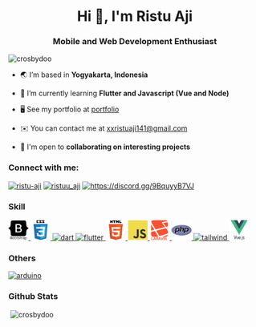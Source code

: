 <h1 align="center">Hi 👋, I'm Ristu Aji</h1>
<h3 align="center">Mobile and Web Development Enthusiast</h3>

<p align="left"> <img src="https://komarev.com/ghpvc/?username=crosbydoo&label=Profile%20views&color=0e75b6&style=flat" alt="crosbydoo" /> </p>

- 🌏 I’m based in **Yogyakarta, Indonesia**

- 🧠 I’m currently learning **Flutter and Javascript (Vue and Node)**

- 🖥️ See my portfolio at [portfolio](https://crosbydev.vercel.app/)

- ✉️ You can contact me at [xxristuaji141@gmail.com](mailto:xxristuaji141@gmail.com)

- 🤝 I'm open to **collaborating on interesting projects**

<h3 align="left">Connect with me:</h3>
<p align="left">
<a href="https://linkedin.com/in/ristu-aji" target="blank"><img align="center" src="https://raw.githubusercontent.com/rahuldkjain/github-profile-readme-generator/master/src/images/icons/Social/linked-in-alt.svg" alt="ristu-aji" height="30" width="40" /></a>
<a href="https://instagram.com/ristuu_aji" target="blank"><img align="center" src="https://raw.githubusercontent.com/rahuldkjain/github-profile-readme-generator/master/src/images/icons/Social/instagram.svg" alt="ristuu_aji" height="30" width="40" /></a>
<a href="https://discord.gg/https://discord.gg/9BquyyB7VJ" target="blank"><img align="center" src="https://raw.githubusercontent.com/rahuldkjain/github-profile-readme-generator/master/src/images/icons/Social/discord.svg" alt="https://discord.gg/9BquyyB7VJ" height="30" width="40" /></a>
</p>

<h3 align="left">Skill</h3>
<p align="left"> 
   <a href="https://getbootstrap.com" target="_blank" rel="noreferrer"> <img src="https://raw.githubusercontent.com/devicons/devicon/master/icons/bootstrap/bootstrap-plain-wordmark.svg" alt="bootstrap" width="40" height="40"/> </a> <a href="https://www.w3schools.com/css/" target="_blank" rel="noreferrer"> <img src="https://raw.githubusercontent.com/devicons/devicon/master/icons/css3/css3-original-wordmark.svg" alt="css3" width="40" height="40"/> </a> <a href="https://dart.dev" target="_blank" rel="noreferrer"> <img src="https://www.vectorlogo.zone/logos/dartlang/dartlang-icon.svg" alt="dart" width="40" height="40"/> </a> <a href="https://flutter.dev" target="_blank" rel="noreferrer"> <img src="https://www.vectorlogo.zone/logos/flutterio/flutterio-icon.svg" alt="flutter" width="40" height="40"/> </a> <a href="https://www.w3.org/html/" target="_blank" rel="noreferrer"> <img src="https://raw.githubusercontent.com/devicons/devicon/master/icons/html5/html5-original-wordmark.svg" alt="html5" width="40" height="40"/> </a> <a href="https://developer.mozilla.org/en-US/docs/Web/JavaScript" target="_blank" rel="noreferrer"> <img src="https://raw.githubusercontent.com/devicons/devicon/master/icons/javascript/javascript-original.svg" alt="javascript" width="40" height="40"/> </a> <a href="https://laravel.com/" target="_blank" rel="noreferrer"> <img src="https://raw.githubusercontent.com/devicons/devicon/master/icons/laravel/laravel-plain-wordmark.svg" alt="laravel" width="40" height="40"/> </a> <a href="https://www.php.net" target="_blank" rel="noreferrer"> <img src="https://raw.githubusercontent.com/devicons/devicon/master/icons/php/php-original.svg" alt="php" width="40" height="40"/> </a> <a href="https://tailwindcss.com/" target="_blank" rel="noreferrer"> <img src="https://www.vectorlogo.zone/logos/tailwindcss/tailwindcss-icon.svg" alt="tailwind" width="40" height="40"/> </a> <a href="https://vuejs.org/" target="_blank" rel="noreferrer"> <img src="https://raw.githubusercontent.com/devicons/devicon/master/icons/vuejs/vuejs-original-wordmark.svg" alt="vuejs" width="40" height="40"/> </a> </p>

<h3 align="left">Others</h3>
<p align="left">
  <a href="https://www.arduino.cc/" target="_blank" rel="noreferrer"> <img src="https://cdn.worldvectorlogo.com/logos/arduino-1.svg" alt="arduino" width="40" height="40"/></a> 
</p>

<h3 align="left">Github Stats</h3>
<p>&nbsp;<img align="center" src="https://github-readme-stats.vercel.app/api?username=crosbydoo&show_icons=true&locale=en" alt="crosbydoo" /></p>
